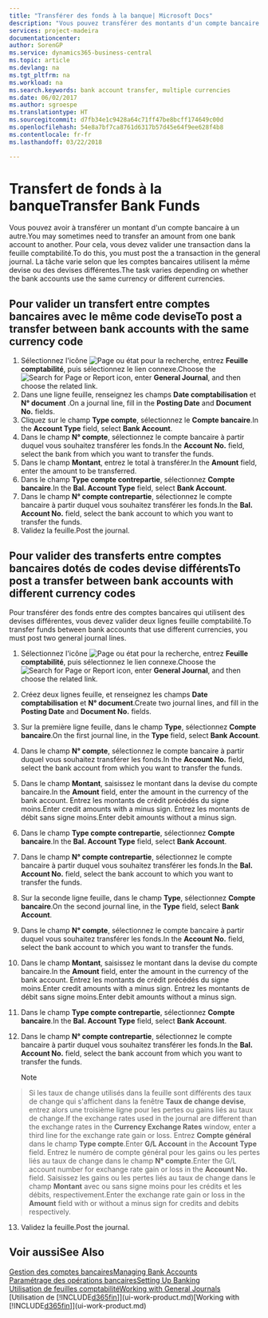 ```yaml
---
title: "Transférer des fonds à la banque| Microsoft Docs"
description: "Vous pouvez transférer des montants d'un compte bancaire à un autre, y compris dans différentes devises, en validant la transaction dans la feuille comptabilité."
services: project-madeira
documentationcenter: 
author: SorenGP
ms.service: dynamics365-business-central
ms.topic: article
ms.devlang: na
ms.tgt_pltfrm: na
ms.workload: na
ms.search.keywords: bank account transfer, multiple currencies
ms.date: 06/02/2017
ms.author: sgroespe
ms.translationtype: HT
ms.sourcegitcommit: d7fb34e1c9428a64c71ff47be8bcff174649c00d
ms.openlocfilehash: 54e8a7bf7ca8761d6317b57d45e64f9ee628f4b8
ms.contentlocale: fr-fr
ms.lasthandoff: 03/22/2018

---
```

# <a name="transfer-bank-funds"></a><span data-ttu-id="d4185-103">Transfert de fonds à la banque</span><span class="sxs-lookup"><span data-stu-id="d4185-103">Transfer Bank Funds</span></span>
<span data-ttu-id="d4185-104">Vous pouvez avoir à transférer un montant d'un compte bancaire à un autre.</span><span class="sxs-lookup"><span data-stu-id="d4185-104">You may sometimes need to transfer an amount from one bank account to another.</span></span> <span data-ttu-id="d4185-105">Pour cela, vous devez valider une transaction dans la feuille comptabilité.</span><span class="sxs-lookup"><span data-stu-id="d4185-105">To do this, you must post the a transaction in the general journal.</span></span> <span data-ttu-id="d4185-106">La tâche varie selon que les comptes bancaires utilisent la même devise ou des devises différentes.</span><span class="sxs-lookup"><span data-stu-id="d4185-106">The task varies depending on whether the bank accounts use the same currency or different currencies.</span></span>

## <a name="to-post-a-transfer-between-bank-accounts-with-the-same-currency-code"></a><span data-ttu-id="d4185-107">Pour valider un transfert entre comptes bancaires avec le même code devise</span><span class="sxs-lookup"><span data-stu-id="d4185-107">To post a transfer between bank accounts with the same currency code</span></span>
1. <span data-ttu-id="d4185-108">Sélectionnez l'icône ![Page ou état pour la recherche](media/ui-search/search_small.png "icône Page ou état pour la recherche"), entrez **Feuille comptabilité**, puis sélectionnez le lien connexe.</span><span class="sxs-lookup"><span data-stu-id="d4185-108">Choose the ![Search for Page or Report](media/ui-search/search_small.png "Search for Page or Report icon") icon, enter **General Journal**, and then choose the related link.</span></span>
2. <span data-ttu-id="d4185-109">Dans une ligne feuille, renseignez les champs **Date comptabilisation** et **N° document** .</span><span class="sxs-lookup"><span data-stu-id="d4185-109">On a journal line, fill in the **Posting Date** and **Document No.** fields.</span></span>
3. <span data-ttu-id="d4185-110">Cliquez sur le champ **Type compte**, sélectionnez le **Compte bancaire**.</span><span class="sxs-lookup"><span data-stu-id="d4185-110">In the **Account Type** field, select **Bank Account**.</span></span>
4. <span data-ttu-id="d4185-111">Dans le champ **N° compte**, sélectionnez le compte bancaire à partir duquel vous souhaitez transférer les fonds.</span><span class="sxs-lookup"><span data-stu-id="d4185-111">In the **Account No.** field, select the bank from which you want to transfer the funds.</span></span>
5. <span data-ttu-id="d4185-112">Dans le champ **Montant**, entrez le total à transférer.</span><span class="sxs-lookup"><span data-stu-id="d4185-112">In the **Amount** field, enter the amount to be transferred.</span></span>
6. <span data-ttu-id="d4185-113">Dans le champ **Type compte contrepartie**, sélectionnez **Compte bancaire**.</span><span class="sxs-lookup"><span data-stu-id="d4185-113">In the **Bal. Account Type** field, select **Bank Account**.</span></span>
7. <span data-ttu-id="d4185-114">Dans le champ **N° compte contrepartie**, sélectionnez le compte bancaire à partir duquel vous souhaitez transférer les fonds.</span><span class="sxs-lookup"><span data-stu-id="d4185-114">In the **Bal. Account No.** field, select the bank account to which you want to transfer the funds.</span></span>
8. <span data-ttu-id="d4185-115">Validez la feuille.</span><span class="sxs-lookup"><span data-stu-id="d4185-115">Post the journal.</span></span>

## <a name="to-post-a-transfer-between-bank-accounts-with-different-currency-codes"></a><span data-ttu-id="d4185-116">Pour valider des transferts entre comptes bancaires dotés de codes devise différents</span><span class="sxs-lookup"><span data-stu-id="d4185-116">To post a transfer between bank accounts with different currency codes</span></span>
<span data-ttu-id="d4185-117">Pour transférer des fonds entre des comptes bancaires qui utilisent des devises différentes, vous devez valider deux lignes feuille comptabilité.</span><span class="sxs-lookup"><span data-stu-id="d4185-117">To transfer funds between bank accounts that use different currencies, you must post two general journal lines.</span></span>

1. <span data-ttu-id="d4185-118">Sélectionnez l'icône ![Page ou état pour la recherche](media/ui-search/search_small.png "icône Page ou état pour la recherche"), entrez **Feuille comptabilité**, puis sélectionnez le lien connexe.</span><span class="sxs-lookup"><span data-stu-id="d4185-118">Choose the ![Search for Page or Report](media/ui-search/search_small.png "Search for Page or Report icon") icon, enter **General Journal**, and then choose the related link.</span></span>
2. <span data-ttu-id="d4185-119">Créez deux lignes feuille, et renseignez les champs **Date comptabilisation** et **N° document**.</span><span class="sxs-lookup"><span data-stu-id="d4185-119">Create two journal lines, and fill in the **Posting Date** and **Document No.** fields.</span></span>
3. <span data-ttu-id="d4185-120">Sur la première ligne feuille, dans le champ **Type**, sélectionnez **Compte bancaire**.</span><span class="sxs-lookup"><span data-stu-id="d4185-120">On the first journal line, in the **Type** field, select **Bank Account**.</span></span>
4. <span data-ttu-id="d4185-121">Dans le champ **N° compte**, sélectionnez le compte bancaire à partir duquel vous souhaitez transférer les fonds.</span><span class="sxs-lookup"><span data-stu-id="d4185-121">In the **Account No.** field, select the bank account from which you want to transfer the funds.</span></span>
5. <span data-ttu-id="d4185-122">Dans le champ **Montant**, saisissez le montant dans la devise du compte bancaire.</span><span class="sxs-lookup"><span data-stu-id="d4185-122">In the **Amount** field, enter the amount in the currency of the bank account.</span></span> <span data-ttu-id="d4185-123">Entrez les montants de crédit précédés du signe moins.</span><span class="sxs-lookup"><span data-stu-id="d4185-123">Enter credit amounts with a minus sign.</span></span> <span data-ttu-id="d4185-124">Entrez les montants de débit sans signe moins.</span><span class="sxs-lookup"><span data-stu-id="d4185-124">Enter debit amounts without a minus sign.</span></span>
6. <span data-ttu-id="d4185-125">Dans le champ **Type compte contrepartie**, sélectionnez **Compte bancaire**.</span><span class="sxs-lookup"><span data-stu-id="d4185-125">In the **Bal. Account Type** field, select **Bank Account**.</span></span>
7. <span data-ttu-id="d4185-126">Dans le champ **N° compte contrepartie**, sélectionnez le compte bancaire à partir duquel vous souhaitez transférer les fonds.</span><span class="sxs-lookup"><span data-stu-id="d4185-126">In the **Bal. Account No.** field, select the bank account to which you want to transfer the funds.</span></span>
8. <span data-ttu-id="d4185-127">Sur la seconde ligne feuille, dans le champ **Type**, sélectionnez **Compte bancaire**.</span><span class="sxs-lookup"><span data-stu-id="d4185-127">On the second journal line, in the **Type** field, select **Bank Account**.</span></span>
9. <span data-ttu-id="d4185-128">Dans le champ **N° compte**, sélectionnez le compte bancaire à partir duquel vous souhaitez transférer les fonds.</span><span class="sxs-lookup"><span data-stu-id="d4185-128">In the **Account No.** field, select the bank account to which you want to transfer the funds.</span></span>
10. <span data-ttu-id="d4185-129">Dans le champ **Montant**, saisissez le montant dans la devise du compte bancaire.</span><span class="sxs-lookup"><span data-stu-id="d4185-129">In the **Amount** field, enter the amount in the currency of the bank account.</span></span> <span data-ttu-id="d4185-130">Entrez les montants de crédit précédés du signe moins.</span><span class="sxs-lookup"><span data-stu-id="d4185-130">Enter credit amounts with a minus sign.</span></span> <span data-ttu-id="d4185-131">Entrez les montants de débit sans signe moins.</span><span class="sxs-lookup"><span data-stu-id="d4185-131">Enter debit amounts without a minus sign.</span></span>
11. <span data-ttu-id="d4185-132">Dans le champ **Type compte contrepartie**, sélectionnez **Compte bancaire**.</span><span class="sxs-lookup"><span data-stu-id="d4185-132">In the **Bal. Account Type** field, select **Bank Account**.</span></span>  
12. <span data-ttu-id="d4185-133">Dans le champ **N° compte contrepartie**, sélectionnez le compte bancaire à partir duquel vous souhaitez transférer les fonds.</span><span class="sxs-lookup"><span data-stu-id="d4185-133">In the **Bal. Account No.** field, select the bank account from which you want to transfer the funds.</span></span>

    > [!NOTE]  
>   <span data-ttu-id="d4185-134">Si les taux de change utilisés dans la feuille sont différents des taux de change qui s'affichent dans la fenêtre **Taux de change devise**, entrez alors une troisième ligne pour les pertes ou gains liés au taux de change.</span><span class="sxs-lookup"><span data-stu-id="d4185-134">If the exchange rates used in the journal are different than the exchange rates in the **Currency Exchange Rates** window, enter a third line for the exchange rate gain or loss.</span></span> <span data-ttu-id="d4185-135">Entrez **Compte général** dans le champ **Type compte**.</span><span class="sxs-lookup"><span data-stu-id="d4185-135">Enter **G/L Account** in the **Account Type** field.</span></span> <span data-ttu-id="d4185-136">Entrez le numéro de compte général pour les gains ou les pertes liés au taux de change dans le champ **N° compte**.</span><span class="sxs-lookup"><span data-stu-id="d4185-136">Enter the G/L account number for exchange rate gain or loss in the **Account No.** field.</span></span> <span data-ttu-id="d4185-137">Saisissez les gains ou les pertes liés au taux de change dans le champ **Montant** avec ou sans signe moins pour les crédits et les débits, respectivement.</span><span class="sxs-lookup"><span data-stu-id="d4185-137">Enter the exchange rate gain or loss in the **Amount** field with or without a minus sign for credits and debits respectively.</span></span>
13. <span data-ttu-id="d4185-138">Validez la feuille.</span><span class="sxs-lookup"><span data-stu-id="d4185-138">Post the journal.</span></span>

## <a name="see-also"></a><span data-ttu-id="d4185-139">Voir aussi</span><span class="sxs-lookup"><span data-stu-id="d4185-139">See Also</span></span>
[<span data-ttu-id="d4185-140">Gestion des comptes bancaires</span><span class="sxs-lookup"><span data-stu-id="d4185-140">Managing Bank Accounts</span></span>](bank-manage-bank-accounts.md)  
[<span data-ttu-id="d4185-141">Paramétrage des opérations bancaires</span><span class="sxs-lookup"><span data-stu-id="d4185-141">Setting Up Banking</span></span>](bank-setup-banking.md)  
[<span data-ttu-id="d4185-142">Utilisation de feuilles comptabilité</span><span class="sxs-lookup"><span data-stu-id="d4185-142">Working with General Journals</span></span>](ui-work-general-journals.md)  
<span data-ttu-id="d4185-143">[Utilisation de [!INCLUDE[d365fin](includes/d365fin_md.md)]](ui-work-product.md)</span><span class="sxs-lookup"><span data-stu-id="d4185-143">[Working with [!INCLUDE[d365fin](includes/d365fin_md.md)]](ui-work-product.md)</span></span>

